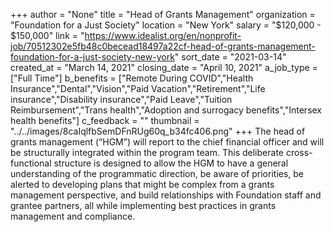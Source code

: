 +++
author = "None"
title = "Head of Grants Management"
organization = "Foundation for a Just Society"
location = "New York"
salary = "$120,000 - $150,000"
link = "https://www.idealist.org/en/nonprofit-job/70512302e5fb48c0becead18497a22cf-head-of-grants-management-foundation-for-a-just-society-new-york"
sort_date = "2021-03-14"
created_at = "March 14, 2021"
closing_date = "April 10, 2021"
a_job_type = ["Full Time"]
b_benefits = ["Remote During COVID","Health Insurance","Dental","Vision","Paid Vacation","Retirement","Life insurance","Disability insurance","Paid Leave","Tuition Reimbursement","Trans health","Adoption and surrogacy benefits","Intersex health benefits"]
c_feedback = ""
thumbnail = "../../images/8caIqlfbSemDFnRUg60q_b34fc406.png"
+++
The head of grants management (“HGM”) will report to the chief financial officer and will be structurally integrated within the program team. This deliberate cross-functional structure is designed to allow the HGM to have a general understanding of the programmatic direction, be aware of priorities, be alerted to developing plans that might be complex from a grants management perspective, and build relationships with Foundation staff and grantee partners, all while implementing best practices in grants management and compliance.